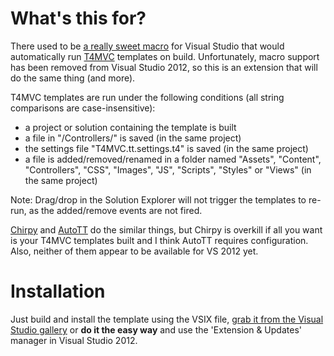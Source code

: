 # What's this for?

There used to be [a really sweet macro](http://stackoverflow.com/questions/2341717/can-you-do-a-runcustomtool-with-envdte-as-a-pre-build-event) for Visual Studio that would automatically run [T4MVC](http://t4mvc.codeplex.com) templates on build. Unfortunately, macro support has been removed from Visual Studio 2012, so this is an extension that will do the same thing (and more).

T4MVC templates are run under the following conditions (all string comparisons are case-insensitive):

* a project or solution containing the template is built
* a file in "/Controllers/" is saved (in the same project)
* the settings file "T4MVC.tt.settings.t4" is saved (in the same project)
* a file is added/removed/renamed in a folder named  "Assets", "Content", "Controllers", "CSS", "Images", "JS", "Scripts", "Styles" or "Views" (in the same project)

Note: Drag/drop in the Solution Explorer will not trigger the templates to re-run, as the added/remove events are not fired.

[Chirpy](http://chirpy.codeplex.com/) and [AutoTT](https://github.com/MartinF/Dynamo.AutoTT) do the similar things, but Chirpy is overkill if all you want is your T4MVC templates built and I think AutoTT requires configuration. Also, neither of them appear to be available for VS 2012 yet.

# Installation

Just build and install the template using the VSIX file, [grab it from the Visual Studio gallery](http://visualstudiogallery.msdn.microsoft.com/8d820b76-9fc4-429f-a95f-e68ed7d3111a) or **do it the easy way** and use the 'Extension & Updates' manager in Visual Studio 2012.